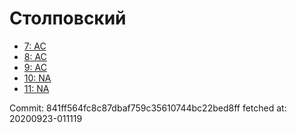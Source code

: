 # Столповский
- [7: AC](7.md)
- [8: AC](8.md)
- [9: AC](9.md)
- [10: NA](10.md)
- [11: NA](11.md)

Commit: 841ff564fc8c87dbaf759c35610744bc22bed8ff
 fetched at: 20200923-011119
